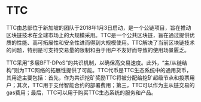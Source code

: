 # TTC

TTC由总部位于新加坡的团队于2018年1月3日启动，是一个公链项目，旨在推动区块链技术在全球市场上的大规模采用。TTC是一个公共区块链，旨在通过提供优质的性能、高可拓展性和安全性进而得到大规模使用。TTC解决了当前区块链技术的问题，特别是可支持交易量的限制和由于用户不友好而导致的使用场景匮乏。

TTC采用“多层BFT-DPoS”的共识机制，以确保高交易速度。此外，“主/从链结构”则为TTC网络的拓展性提供了可能。TTC代币是TTC生态系统中的通用货币，其用途主要包括：首先，作为共识挖矿奖励TTC将被分配给挖矿超级节点和投票用户；其次，TTC用于支付智能合约的部署费用；第三，TTC可以作为主从链交易的gas费用；最后，TTC可以用于购买TTC生态系统的服务和产品。
